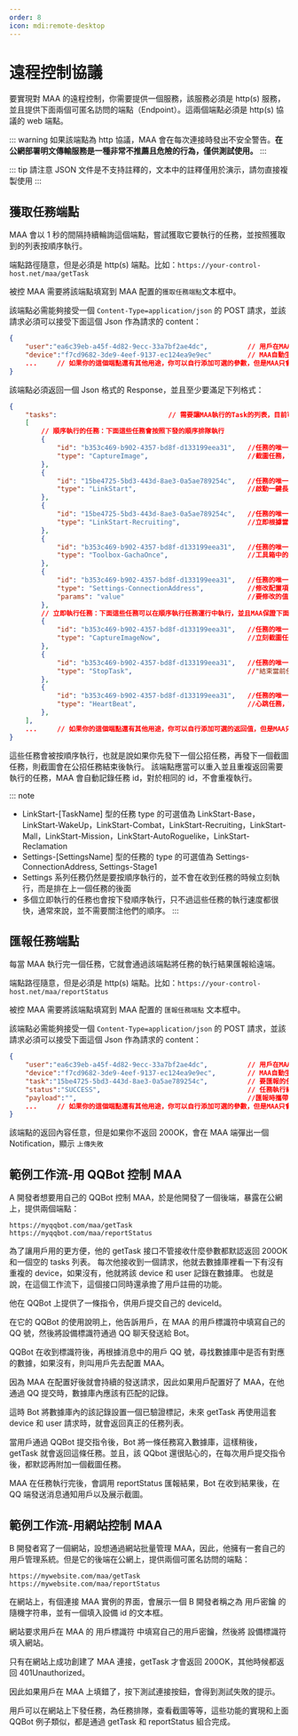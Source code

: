 ```yaml
---
order: 8
icon: mdi:remote-desktop
---
```


# 遠程控制協議

要實現對 MAA 的遠程控制，你需要提供一個服務，該服務必須是 http(s) 服務，並且提供下面兩個可匿名訪問的端點（Endpoint）。這兩個端點必須是 http(s) 協議的 web 端點。

::: warning
如果該端點為 http 協議，MAA 會在每次連接時發出不安全警告。**在公網部署明文傳輸服務是一種非常不推薦且危險的行為，僅供測試使用。**
:::

::: tip
請注意 JSON 文件是不支持註釋的，文本中的註釋僅用於演示，請勿直接複製使用
:::

## 獲取任務端點

MAA 會以 1 秒的間隔持續輪詢這個端點，嘗試獲取它要執行的任務，並按照獲取到的列表按順序執行。

端點路徑隨意，但是必須是 http(s) 端點。比如：`https://your-control-host.net/maa/getTask`

被控 MAA 需要將該端點填寫到 MAA 配置的`獲取任務端點`文本框中。

該端點必需能夠接受一個 `Content-Type=application/json` 的 POST 請求，並該請求必須可以接受下面這個 Json 作為請求的 content：

```json
{
    "user":"ea6c39eb-a45f-4d82-9ecc-33a7bf2ae4dc",          // 用戶在MAA設置中填寫的用戶標識符。
    "device":"f7cd9682-3de9-4eef-9137-ec124ea9e9ec"         // MAA自動生成的設備標識符。
    ...     // 如果你的這個端點還有其他用途，你可以自行添加可選的參數，但是MAA只會傳遞user和device
}
```

該端點必須返回一個 Json 格式的 Response，並且至少要滿足下列格式：

```json
{
    "tasks":                            // 需要讓MAA執行的Task的列表，目前可以支持的類型如示例中所示，如果不存在tasks則視為連接無效。
    [
        // 順序執行的任務：下面這些任務會按照下發的順序排隊執行
        {
            "id": "b353c469-b902-4357-bd8f-d133199eea31",   //任務的唯一id，字符串類型，在匯報任務時會使用
            "type": "CaptureImage",                         //截圖任務，會截取一張當前模擬器的截圖，並以Base64字符串的形式放在匯報任務的payload裡。如果你需要下發這種類型的任務，請務必注意你的端點可接受的最大請求大小，因為截圖會有數十MB，會超過一般網關的默認大小限制。
        },
        {
            "id": "15be4725-5bd3-443d-8ae3-0a5ae789254c",   //任務的唯一id，字符串類型，在匯報任務時會使用
            "type": "LinkStart",                            //啟動一鍵長草
        },
        {
            "id": "15be4725-5bd3-443d-8ae3-0a5ae789254c",   //任務的唯一id，字符串類型，在匯報任務時會使用
            "type": "LinkStart-Recruiting",                 //立即根據當前配置，單獨執行一鍵長草中的對應子功能，無視主界面上該功能的勾選框。這一類Type的可選值詳見下述
        },
        {
            "id": "b353c469-b902-4357-bd8f-d133199eea31",   //任務的唯一id，字符串類型，在匯報任務時會使用
            "type": "Toolbox-GachaOnce",                    //工具箱中的牛牛抽卡任務，該類Type的可選取值為：Toolbox-GachaOnce, Toolbox-GachaTenTimes
        },
        {
            "id": "b353c469-b902-4357-bd8f-d133199eea31",   //任務的唯一id，字符串類型，在匯報任務時會使用
            "type": "Settings-ConnectionAddress",           //修改配置項的任務，等同於執行ConfigurationHelper.SetValue("ConnectionAddress", params); 為了安全起見，不是每個配置都可以修改，能修改的配置詳見下述。
            "params": "value"                               //要修改的值
        },
        // 立即執行任務：下面這些任務可以在順序執行任務運行中執行，並且MAA保證下面的任何一個任務都會盡快返回結果，通常用於對遠程控制功能本身的控制。
        {
            "id": "b353c469-b902-4357-bd8f-d133199eea31",   //任務的唯一id，字符串類型，在匯報任務時會使用
            "type": "CaptureImageNow",                      //立刻截圖任務，和上面的截圖任務是基本一樣的，唯一的區別是這個任務會立刻被運行，而不會等待其他任務。
        },
        {
            "id": "b353c469-b902-4357-bd8f-d133199eea31",   //任務的唯一id，字符串類型，在匯報任務時會使用
            "type": "StopTask",                             //"結束當前任務"任務，將會嘗試結束當前運行的任務。如果任務列表還有其他任務會繼續開始執行下一個。該任務不會等待並確認當前任務已停止才會返回，因此請使用心跳任務來確認停止命令是否已生效。
        },
        {
            "id": "b353c469-b902-4357-bd8f-d133199eea31",   //任務的唯一id，字符串類型，在匯報任務時會使用
            "type": "HeartBeat",                            //心跳任務，該任務會立即返回，並且將當前“順序執行的任務”隊列中正在執行的任務的Id作為Payload返回，如果當前沒有任務執行，返回空字符串。
        },
    ],
    ...     // 如果你的這個端點還有其他用途，你可以自行添加可選的返回值，但是MAA只會讀取tasks
}
```

這些任務會被按順序執行，也就是說如果你先發下一個公招任務，再發下一個截圖任務，則截圖會在公招任務結束後執行。
該端點應當可以重入並且重複返回需要執行的任務，MAA 會自動記錄任務 id，對於相同的 id，不會重複執行。

::: note

- LinkStart-[TaskName] 型的任務 type 的可選值為 LinkStart-Base，LinkStart-WakeUp，LinkStart-Combat，LinkStart-Recruiting，LinkStart-Mall，LinkStart-Mission，LinkStart-AutoRoguelike，LinkStart-Reclamation
- Settings-[SettingsName] 型的任務的 type 的可選值為 Settings-ConnectionAddress, Settings-Stage1
- Settings 系列任務仍然是要按順序執行的，並不會在收到任務的時候立刻執行，而是排在上一個任務的後面
- 多個立即執行的任務也會按下發順序執行，只不過這些任務的執行速度都很快，通常來說，並不需要關注他們的順序。
:::

## 匯報任務端點

每當 MAA 執行完一個任務，它就會通過該端點將任務的執行結果匯報給遠端。

端點路徑隨意，但是必須是 http(s) 端點。比如：`https://your-control-host.net/maa/reportStatus`

被控 MAA 需要將該端點填寫到 MAA 配置的 `匯報任務端點` 文本框中。

該端點必需能夠接受一個 `Content-Type=application/json` 的 POST 請求，並該請求必須可以接受下面這個 Json 作為請求的 content：

```json
{
    "user":"ea6c39eb-a45f-4d82-9ecc-33a7bf2ae4dc",          // 用戶在MAA設置中填寫的用戶標識符。
    "device":"f7cd9682-3de9-4eef-9137-ec124ea9e9ec",        // MAA自動生成的設備標識符。
    "task":"15be4725-5bd3-443d-8ae3-0a5ae789254c",          // 要匯報的任務的Id，和獲取任務時的Id對應。
    "status":"SUCCESS",                                     // 任務執行結果，SUCCESS或者FAILED。一般不論任務執行成功與否只會返回SUCCESS，只有特殊情況才會返回FAILED，會返回FAILED的情況，會在上面的任務介紹時明確說明。
    "payload":"",                                           //匯報時攜帶的數據，字符串類型。具體取決於任務類型，比如截圖任務匯報時，這裡就會攜帶截圖的Base64字符串。
    ...     // 如果你的這個端點還有其他用途，你可以自行添加可選的參數，但是MAA只會傳遞user和device
}
```

該端點的返回內容任意，但是如果你不返回 200OK，會在 MAA 端彈出一個 Notification，顯示 `上傳失敗`

## 範例工作流-用 QQBot 控制 MAA

A 開發者想要用自己的 QQBot 控制 MAA，於是他開發了一個後端，暴露在公網上，提供兩個端點：

```text
https://myqqbot.com/maa/getTask
https://myqqbot.com/maa/reportStatus
```

為了讓用戶用的更方便，他的 getTask 接口不管接收什麼參數都默認返回 200OK 和一個空的 tasks 列表。
每次他接收到一個請求，他就去數據庫裡看一下有沒有重複的 device，如果沒有，他就將該 device 和 user 記錄在數據庫。
也就是說，在這個工作流下，這個接口同時還承擔了用戶註冊的功能。

他在 QQBot 上提供了一條指令，供用戶提交自己的 deviceId。

在它的 QQBot 的使用說明上，他告訴用戶，在 MAA 的用戶標識符中填寫自己的 QQ 號，然後將設備標識符通過 QQ 聊天發送給 Bot。

QQBot 在收到標識符後，再根據消息中的用戶 QQ 號，尋找數據庫中是否有對應的數據，如果沒有，則叫用戶先去配置 MAA。

因為 MAA 在配置好後就會持續的發送請求，因此如果用戶配置好了 MAA，在他通過 QQ 提交時，數據庫內應該有匹配的記錄。

這時 Bot 將數據庫內的該記錄設置一個已驗證標記，未來 getTask 再使用這套 device 和 user 請求時，就會返回真正的任務列表。

當用戶通過 QQBot 提交指令後，Bot 將一條任務寫入數據庫，這樣稍後，getTask 就會返回這條任務。並且，該 QQbot 還很貼心的，在每次用戶提交指令後，都默認再附加一個截圖任務。

MAA 在任務執行完後，會調用 reportStatus 匯報結果，Bot 在收到結果後，在 QQ 端發送消息通知用戶以及展示截圖。

## 範例工作流-用網站控制 MAA

B 開發者寫了一個網站，設想通過網站批量管理 MAA，因此，他擁有一套自己的用戶管理系統。但是它的後端在公網上，提供兩個可匿名訪問的端點：

```text
https://mywebsite.com/maa/getTask
https://mywebsite.com/maa/reportStatus
```

在網站上，有個連接 MAA 實例的界面，會展示一個 B 開發者稱之為 用戶密鑰 的隨機字符串，並有一個填入設備 id 的文本框。

網站要求用戶在 MAA 的 用戶標識符 中填寫自己的用戶密鑰，然後將 設備標識符 填入網站。

只有在網站上成功創建了 MAA 連接，getTask 才會返回 200OK，其他時候都返回 401Unauthorized。

因此如果用戶在 MAA 上填錯了，按下測試連接按鈕，會得到測試失敗的提示。

用戶可以在網站上下發任務，為任務排隊，查看截圖等等，這些功能的實現和上面 QQBot 例子類似，都是通過 getTask 和 reportStatus 組合完成。
